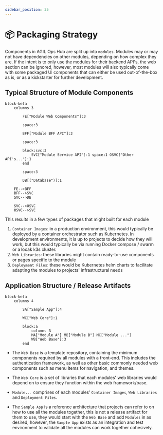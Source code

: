 ```yaml
---
sidebar_position: 35
---
```


# 📦 Packaging Strategy

Components in AGIL Ops Hub are split up into `modules`. Modules may or may not have dependencies on other modules,
depending on how complex they are. If the intent is to only use the modules for their backend API's, the web
section can be ignored, however, most modules will also typically come with some packaged UI components that can
either be used out-of-the-box as is, or as a kickstarter for further development.

## Typical Structure of Module Components

```mermaid
block-beta
    columns 3

        FE["Module Web Components"]:3

        space:3

        BFF["Module BFF API"]:3

        space:3

        block:svc:3
            SVC["Module Service API"]:1 space:1 OSVC["Other API's..."]:1
        end

        space:3

        DB[("Database")]:1

    FE-->BFF
    BFF-->SVC
    SVC-->DB

    SVC-->OSVC
    OSVC-->SVC
```

This results in a few types of packages that might built for each module

1. `Container Images`: in a production environment, this would typically be deployed by a container orchestrator such as
   Kubernetes. In development environments, it is up to projects to decide how they will work, but this would typically
   be via running Docker compose / swarm or a locak k3s cluster.
2. `Web Libraries`: these libraries might contain ready-to-use components or pages specific to the module
3. `Deployment Files`: these would be Kubernetes helm charts to facilitate adapting the modules to projects'
   infrastructural needs

## Application Structure / Release Artifacts

```mermaid
block-beta
    columns 4

        SA["Sample App"]:4

        WC["Web Core"]:1

        block:a
            columns 3
            MA["Module A"] MB["Module B"] MC["Module ..."]
            WB["Web Base"]:3
        end
```

-   The `Web Base` is a template repository, containing the minimum components required by all modules with a front-end.
    This includes the authentication framework, as well as other basic commonly needed web components such as menu items for
    navigation, and themes.

-   The `Web Core` is a set of libraries that each modules' web libraries would depend on to ensure they function within
    the web framework/base.

-   `Module...` comprises of each modules' `Container Images`, `Web Libraries` and `Deployment Files`.

-   The `Sample App` is a reference architecture that projects can refer to on how to use all the modules together,
    this is not a release artifact for them to use, they would start with the `Web Base` and add `Modules` in as desired,
    however, the `Sample App` exists as an integration and test environment to validate all the modules can work together
    cohesively.
